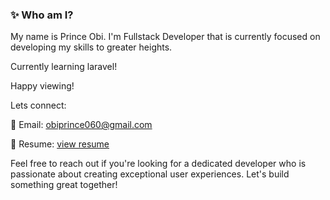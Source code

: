 ### ✨ Who am I?

My name is Prince Obi. I'm Fullstack Developer that is currently focused on  developing my skills to greater heights.

Currently learning laravel!

Happy viewing!

Lets connect:

📧 Email: obiprince060@gmail.com

📄 Resume: [view resume](https://princeobi.vercel.app/assets/Prince_Obi_resume.pdf)

Feel free to reach out if you're looking for a dedicated developer who is passionate about creating exceptional user experiences. Let's build something great together!



